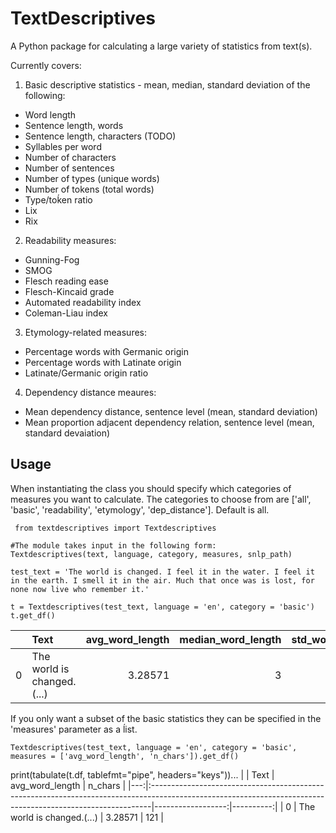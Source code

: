 # TextDescriptives

A Python package for calculating a large variety of statistics from text(s).

Currently covers:

1. Basic descriptive statistics - mean, median, standard deviation of the following:
  * Word length
  * Sentence length, words
  * Sentence length, characters (TODO)
  * Syllables per word
  * Number of characters
  * Number of sentences
  * Number of types (unique words)
  * Number of tokens (total words)
  * Type/toḱen ratio
  * Lix
  * Rix

2. Readability measures:
  * Gunning-Fog
  * SMOG
  * Flesch reading ease
  * Flesch-Kincaid grade
  * Automated readability index
  * Coleman-Liau index
  
 3. Etymology-related measures:
  * Percentage words with Germanic origin
  * Percentage words with Latinate origin
  * Latinate/Germanic origin ratio
  
 4. Dependency distance meaures:
  * Mean dependency distance, sentence level (mean, standard deviation)
  * Mean proportion adjacent dependency relation, sentence level (mean, standard devaiation)
  
 ## Usage
 
 
 When instantiating the class you should specify which categories of measures you want to calculate.
 The categories to choose from are \['all', 'basic', 'readability', 'etymology', 'dep_distance']. Default is all.

```
 from textdescriptives import Textdescriptives

#The module takes input in the following form:
Textdescriptives(text, language, category, measures, snlp_path)

test_text = 'The world is changed. I feel it in the water. I feel it in the earth. I smell it in the air. Much that once was is lost, for none now live who remember it.'

t = Textdescriptives(test_text, language = 'en', category = 'basic')
t.get_df()
```
|    | Text                                                                                                                                                        |   avg_word_length |   median_word_length |   std_word_length |   avg_sentence_length |   median_sentence_length |   std_sentence_length |   avg_syl_per_word |   median_syl_per_word |   std_syl_per_word |   type_token_ratio |     lix |   rix |   n_types |   n_sentences |   n_tokens |   n_chars |
|---:|:------------------------------------------------------------------------------------------------------------------------------------------------------------|------------------:|---------------------:|------------------:|----------------------:|-------------------------:|----------------------:|-------------------:|----------------------:|-------------------:|-------------------:|--------:|------:|----------:|--------------:|-----------:|----------:|
|  0 | The world is changed.(...)  |           3.28571 |                    3 |           1.54127 |                     7 |                        6 |               3.09839 |            1.08571 |                     1 |           0.368117 |           0.657143 | 12.7143 |   0.4 |        24 |             5 |         35 |       121 |

If you only want a subset of the basic statistics they can be specified in the 'measures' parameter as a ĺist.

```
Textdescriptives(test_text, language = 'en', category = 'basic', measures = ['avg_word_length', 'n_chars']).get_df()
```

print(tabulate(t.df, tablefmt="pipe", headers="keys"))...
|    | Text                                                                                                                                                        |   avg_word_length |   n_chars |
|---:|:------------------------------------------------------------------------------------------------------------------------------------------------------------|------------------:|----------:|
|  0 | The world is changed.(...) |           3.28571 |       121 |

